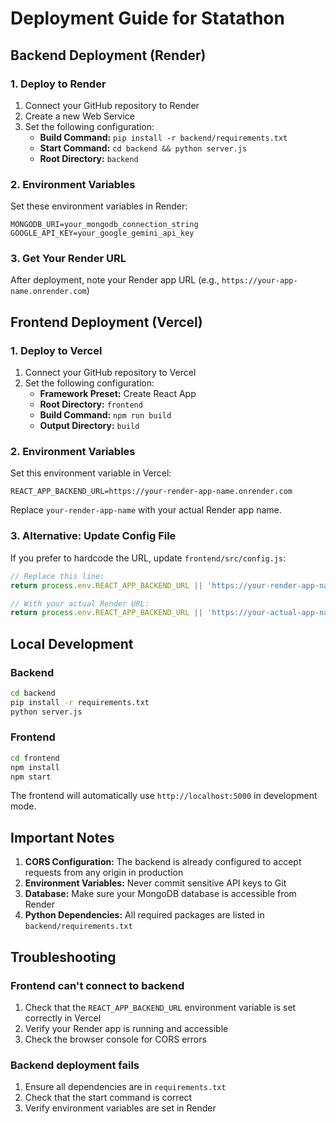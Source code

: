 # Deployment Guide for Statathon

## Backend Deployment (Render)

### 1. Deploy to Render
1. Connect your GitHub repository to Render
2. Create a new Web Service
3. Set the following configuration:
   - **Build Command:** `pip install -r backend/requirements.txt`
   - **Start Command:** `cd backend && python server.js`
   - **Root Directory:** `backend`

### 2. Environment Variables
Set these environment variables in Render:
```
MONGODB_URI=your_mongodb_connection_string
GOOGLE_API_KEY=your_google_gemini_api_key
```

### 3. Get Your Render URL
After deployment, note your Render app URL (e.g., `https://your-app-name.onrender.com`)

## Frontend Deployment (Vercel)

### 1. Deploy to Vercel
1. Connect your GitHub repository to Vercel
2. Set the following configuration:
   - **Framework Preset:** Create React App
   - **Root Directory:** `frontend`
   - **Build Command:** `npm run build`
   - **Output Directory:** `build`

### 2. Environment Variables
Set this environment variable in Vercel:
```
REACT_APP_BACKEND_URL=https://your-render-app-name.onrender.com
```
Replace `your-render-app-name` with your actual Render app name.

### 3. Alternative: Update Config File
If you prefer to hardcode the URL, update `frontend/src/config.js`:
```javascript
// Replace this line:
return process.env.REACT_APP_BACKEND_URL || 'https://your-render-app-name.onrender.com';

// With your actual Render URL:
return process.env.REACT_APP_BACKEND_URL || 'https://your-actual-app-name.onrender.com';
```

## Local Development

### Backend
```bash
cd backend
pip install -r requirements.txt
python server.js
```

### Frontend
```bash
cd frontend
npm install
npm start
```

The frontend will automatically use `http://localhost:5000` in development mode.

## Important Notes

1. **CORS Configuration:** The backend is already configured to accept requests from any origin in production
2. **Environment Variables:** Never commit sensitive API keys to Git
3. **Database:** Make sure your MongoDB database is accessible from Render
4. **Python Dependencies:** All required packages are listed in `backend/requirements.txt`

## Troubleshooting

### Frontend can't connect to backend
1. Check that the `REACT_APP_BACKEND_URL` environment variable is set correctly in Vercel
2. Verify your Render app is running and accessible
3. Check the browser console for CORS errors

### Backend deployment fails
1. Ensure all dependencies are in `requirements.txt`
2. Check that the start command is correct
3. Verify environment variables are set in Render

